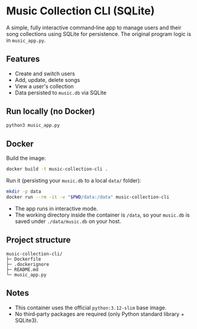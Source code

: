 # Music Collection CLI (SQLite)

A simple, fully interactive command‑line app to manage users and their song collections using SQLite for persistence.
The original program logic is in `music_app.py`.

## Features
- Create and switch users
- Add, update, delete songs
- View a user's collection
- Data persisted to `music.db` via SQLite

## Run locally (no Docker)
```bash
python3 music_app.py
```

## Docker
Build the image:
```bash
docker build -t music-collection-cli .
```

Run it (persisting your `music.db` to a local `data/` folder):
```bash
mkdir -p data
docker run --rm -it -v "$PWD/data:/data" music-collection-cli
```

- The app runs in interactive mode.
- The working directory inside the container is `/data`, so your `music.db` is saved under `./data/music.db` on your host.

## Project structure
```text
music-collection-cli/
├─ Dockerfile
├─ .dockerignore
├─ README.md
└─ music_app.py
```

## Notes
- This container uses the official `python:3.12-slim` base image.
- No third‑party packages are required (only Python standard library + SQLite3).
